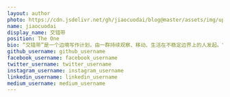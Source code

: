 ```yaml
---
layout: author
photo: https://cdn.jsdelivr.net/gh/jiaocuodai/blog@master/assets/img/uploads/profile.JPG
name: jiaocuodai
display_name: 交错带
position: The One
bio: “交错带”是一个边境写作计划，由一群持续观察、移动、生活在不稳定边界上的人发起。它关注语言、身体、身份在现实缝隙中的错位与重组，也关注在不稳定生活中寻求可能的尝试。
github_username: github_username
facebook_username: facebook_username
twitter_username: twitter_username
instagram_username: instagram_username
linkedin_username: linkedin_username
medium_username: medium_username
---
```

